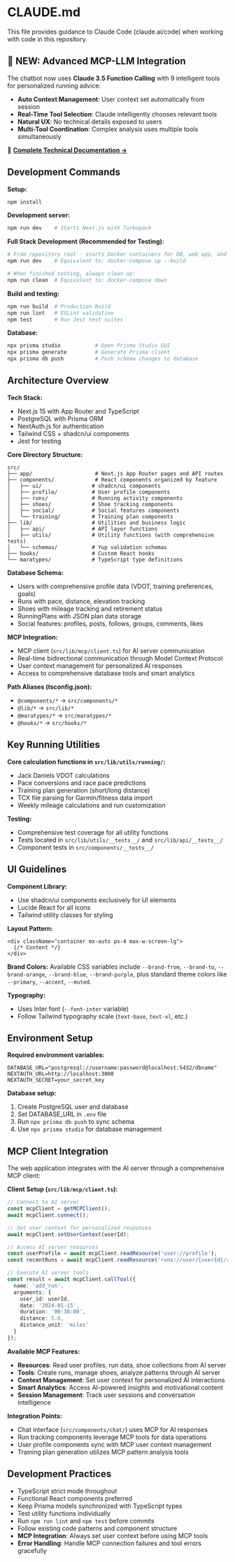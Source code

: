 # CLAUDE.md

This file provides guidance to Claude Code (claude.ai/code) when working with code in this repository.

## 🚀 **NEW: Advanced MCP-LLM Integration** 

The chatbot now uses **Claude 3.5 Function Calling** with 9 intelligent tools for personalized running advice:
- **Auto Context Management**: User context set automatically from session
- **Real-Time Tool Selection**: Claude intelligently chooses relevant tools
- **Natural UX**: No technical details exposed to users
- **Multi-Tool Coordination**: Complex analysis uses multiple tools simultaneously

📖 **[Complete Technical Documentation →](../../docs/MCP_LLM_INTEGRATION.md)**

## Development Commands

**Setup:**
```bash
npm install
```

**Development server:**
```bash
npm run dev    # Starts Next.js with Turbopack
```

**Full Stack Development (Recommended for Testing):**
```bash
# From repository root - starts Docker containers for DB, web app, and AI server
npm run dev    # Equivalent to: docker-compose up --build

# When finished testing, always clean up:
npm run clean  # Equivalent to: docker-compose down
```

**Build and testing:**
```bash
npm run build  # Production build
npm run lint   # ESLint validation
npm test       # Run Jest test suites
```

**Database:**
```bash
npx prisma studio           # Open Prisma Studio GUI
npx prisma generate         # Generate Prisma client
npx prisma db push          # Push schema changes to database
```

## Architecture Overview

**Tech Stack:**
- Next.js 15 with App Router and TypeScript
- PostgreSQL with Prisma ORM
- NextAuth.js for authentication
- Tailwind CSS + shadcn/ui components
- Jest for testing

**Core Directory Structure:**
```
src/
├── app/                    # Next.js App Router pages and API routes
├── components/             # React components organized by feature
│   ├── ui/                # shadcn/ui components
│   ├── profile/           # User profile components
│   ├── runs/              # Running activity components
│   ├── shoes/             # Shoe tracking components
│   ├── social/            # Social features components
│   └── training/          # Training plan components
├── lib/                   # Utilities and business logic
│   ├── api/               # API layer functions
│   ├── utils/             # Utility functions (with comprehensive tests)
│   └── schemas/           # Yup validation schemas
├── hooks/                 # Custom React hooks
└── maratypes/             # TypeScript type definitions
```

**Database Schema:**
- Users with comprehensive profile data (VDOT, training preferences, goals)
- Runs with pace, distance, elevation tracking
- Shoes with mileage tracking and retirement status
- RunningPlans with JSON plan data storage
- Social features: profiles, posts, follows, groups, comments, likes

**MCP Integration:**
- MCP client (`src/lib/mcp/client.ts`) for AI server communication
- Real-time bidirectional communication through Model Context Protocol
- User context management for personalized AI responses
- Access to comprehensive database tools and smart analytics

**Path Aliases (tsconfig.json):**
- `@components/*` → `src/components/*`
- `@lib/*` → `src/lib/*`
- `@maratypes/*` → `src/maratypes/*`
- `@hooks/*` → `src/hooks/*`

## Key Running Utilities

**Core calculation functions in `src/lib/utils/running/`:**
- Jack Daniels VDOT calculations
- Pace conversions and race pace predictions
- Training plan generation (short/long distance)
- TCX file parsing for Garmin/fitness data import
- Weekly mileage calculations and run customization

**Testing:**
- Comprehensive test coverage for all utility functions
- Tests located in `src/lib/utils/__tests__/` and `src/lib/api/__tests__/`
- Component tests in `src/components/__tests__/`

## UI Guidelines

**Component Library:**
- Use shadcn/ui components exclusively for UI elements
- Lucide React for all icons
- Tailwind utility classes for styling

**Layout Pattern:**
```tsx
<div className="container mx-auto px-4 max-w-screen-lg">
  {/* Content */}
</div>
```

**Brand Colors:**
Available CSS variables include `--brand-from`, `--brand-to`, `--brand-orange`, `--brand-blue`, `--brand-purple`, plus standard theme colors like `--primary`, `--accent`, `--muted`.

**Typography:**
- Uses Inter font (`--font-inter` variable)
- Follow Tailwind typography scale (`text-base`, `text-xl`, etc.)

## Environment Setup

**Required environment variables:**
```env
DATABASE_URL="postgresql://username:password@localhost:5432/dbname"
NEXTAUTH_URL=http://localhost:3000
NEXTAUTH_SECRET=your_secret_key
```

**Database setup:**
1. Create PostgreSQL user and database
2. Set DATABASE_URL in `.env` file  
3. Run `npx prisma db push` to sync schema
4. Use `npx prisma studio` for database management

## MCP Client Integration

The web application integrates with the AI server through a comprehensive MCP client:

**Client Setup (`src/lib/mcp/client.ts`):**
```typescript
// Connect to AI server
const mcpClient = getMCPClient();
await mcpClient.connect();

// Set user context for personalized responses
await mcpClient.setUserContext(userId);

// Access AI server resources
const userProfile = await mcpClient.readResource('user://profile');
const recentRuns = await mcpClient.readResource('runs://user/{userId}/recent');

// Execute AI server tools
const result = await mcpClient.callTool({
  name: 'add_run',
  arguments: { 
    user_id: userId, 
    date: '2024-01-15', 
    duration: '00:30:00',
    distance: 5.0,
    distance_unit: 'miles' 
  }
});
```

**Available MCP Features:**
- **Resources**: Read user profiles, run data, shoe collections from AI server
- **Tools**: Create runs, manage shoes, analyze patterns through AI server
- **Context Management**: Set user context for personalized AI interactions
- **Smart Analytics**: Access AI-powered insights and motivational content
- **Session Management**: Track user sessions and conversation intelligence

**Integration Points:**
- Chat interface (`src/components/chat/`) uses MCP for AI responses
- Run tracking components leverage MCP tools for data operations
- User profile components sync with MCP user context management
- Training plan generation utilizes MCP pattern analysis tools

## Development Practices

- TypeScript strict mode throughout
- Functional React components preferred
- Keep Prisma models synchronized with TypeScript types
- Test utility functions individually
- Run `npm run lint` and `npm test` before commits
- Follow existing code patterns and component structure
- **MCP Integration**: Always set user context before using MCP tools
- **Error Handling**: Handle MCP connection failures and tool errors gracefully